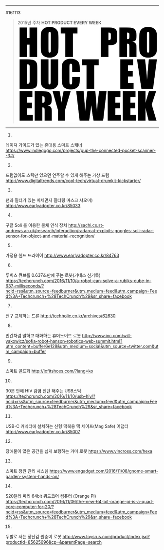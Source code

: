 
---  
#161113  
> 2015년 주차 **HOT PRODUCT EVERY WEEK**  
> ![pic](../image/MAIN.png)  

---  

1.
레이져 가이드가 있는 휴대용 스마트 스캐너
https://www.indiegogo.com/projects/pup-the-connected-pocket-scanner--3#/

2.
드럼없이도 스틱만 있으면 연주할 수 있게 해주는 가상 드럼
http://www.digitaltrends.com/cool-tech/virtual-drumkit-kickstarter/

3.
팬과 필터가 있는 미세먼지 필터링 마스크 샤오미)
http://www.earlyadopter.co.kr/85033

4.
구글 Soli 를 이용한 물체 인식 장치
http://sachi.cs.st-andrews.ac.uk/research/interaction/radarcat-exploits-googles-soli-radar-sensor-for-object-and-material-recognition/

5.
가정용 핸드 드라이어
http://www.earlyadopter.co.kr/84763

6.
루빅스 큐브를 0.637초만에 푸는 로봇(기네스 신기록)
https://techcrunch.com/2016/11/10/a-robot-can-solve-a-rubiks-cube-in-637-milliseconds/?ncid=rss&utm_source=feedburner&utm_medium=feed&utm_campaign=Feed%3A+Techcrunch+%28TechCrunch%29&sr_share=facebook

7.
전구 교체하는 드론
http://techholic.co.kr/archives/62630

8.
인간처럼 말하고 대화하는 휴머노이드 로봇
http://www.inc.com/will-yakowicz/sofia-robot-hanson-robotics-web-summit.html?utm_content=buffer6e128&utm_medium=social&utm_source=twitter.com&utm_campaign=buffer

9.
스마트 골프화
http://iofitshoes.com/?lang=ko

10.
30분 안에 HIV 감염 진단 해주는 USB스틱
https://techcrunch.com/2016/11/10/usb-hiv/?ncid=rss&utm_source=feedburner&utm_medium=feed&utm_campaign=Feed%3A+Techcrunch+%28TechCrunch%29&sr_share=facebook

11.
USB-C 커넥터에 설치하는 신형 맥북용 맥 세이프(Mag Safe) 어댑터
http://www.earlyadopter.co.kr/85007

12.
장애물이 많은 공간을 쉽게 보행하는 거미 로봇
https://www.vincross.com/hexa

13.
스마트 정원 관리 시스템
https://www.engadget.com/2016/11/08/gnome-smart-garden-system-hands-on/

14.
$20달러 짜리 64bit 쿼드코어 컴퓨터 (Orange PI)
https://techcrunch.com/2016/11/06/the-new-64-bit-orange-pi-is-a-quad-core-computer-for-20/?ncid=rss&utm_source=feedburner&utm_medium=feed&utm_campaign=Feed%3A+Techcrunch+%28TechCrunch%29&sr_share=facebook

15.
두발로 서는 장난감 원숭이 로봇
http://www.toysrus.com/product/index.jsp?productId=85625696&cp=&parentPage=search
